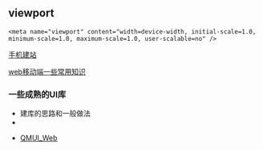 ## viewport

```
<meta name="viewport" content="width=device-width, initial-scale=1.0, minimum-scale=1.0, maximum-scale=1.0, user-scalable=no" />
```


[手机建站](http://www.lanrenmb.com/yidongyunying/shoujijianzhan/)


[web移动端一些常用知识](http://www.cnblogs.com/alantao/p/5661213.html)


### 一些成熟的UI库

- 建库的思路和一般做法
- 


<!-- 可参考的 -->
- [QMUI_Web](https://github.com/Tencent/QMUI_Web)



